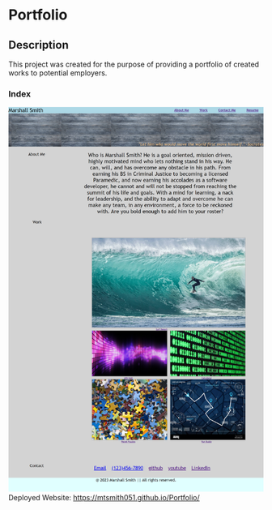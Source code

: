 # Portfolio

## Description 
This project was created for the purpose of providing a portfolio of created works to potential employers.

### Index
![alt text](./assets/images/_C__Users_Mtsmi_bootcamp2.0_Challenges_Portfolio_index.html.png)
Deployed Website: https://mtsmith051.github.io/Portfolio/